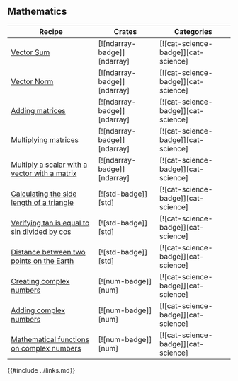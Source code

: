 ## Mathematics

| Recipe | Crates | Categories |
|--------|--------|------------|
| [Vector Sum][vector-sum] | [![ndarray-badge]][ndarray] | [![cat-science-badge]][cat-science] |
| [Vector Norm][vector-norm] | [![ndarray-badge]][ndarray] | [![cat-science-badge]][cat-science] |
| [Adding matrices][add-matrices] | [![ndarray-badge]][ndarray] | [![cat-science-badge]][cat-science] |
| [Multiplying matrices][multiply-matrices] | [![ndarray-badge]][ndarray] | [![cat-science-badge]][cat-science] |
| [Multiply a scalar with a vector with a matrix][multiply-scalar-vector-matrix] | [![ndarray-badge]][ndarray] | [![cat-science-badge]][cat-science] |
| [Calculating the side length of a triangle][side-length] | [![std-badge]][std] | [![cat-science-badge]][cat-science] |
| [Verifying tan is equal to sin divided by cos][tan-sin-cos] | [![std-badge]][std] | [![cat-science-badge]][cat-science] |
| [Distance between two points on the Earth][latitude-longitude] | [![std-badge]][std] | [![cat-science-badge]][cat-science] |
| [Creating complex numbers][create-complex] | [![num-badge]][num] | [![cat-science-badge]][cat-science] |
| [Adding complex numbers][add-complex] | [![num-badge]][num] | [![cat-science-badge]][cat-science] |
| [Mathematical functions on complex numbers][mathematical-functions] | [![num-badge]][num] | [![cat-science-badge]][cat-science] |

[vector-sum]: science/mathematics/linear_algebra.html#vector-sum
[vector-norm]: science/mathematics/linear_algebra.html#vector-norm
[add-matrices]: science/mathematics/linear_algebra.html#adding-matrices
[multiply-matrices]: science/mathematics/linear_algebra.html#multiplying-matrices
[multiply-scalar-vector-matrix]: science/mathematics/linear_algebra.html#multiply-a-scalar-with-a-vector-with-a-matrix
[side-length]: science/mathematics/trigonometry.html#calculating-the-side-length-of-a-triangle
[tan-sin-cos]: science/mathematics/trigonometry.html#verifying-tan-is-equal-to-sin-divided-by-cos
[latitude-longitude]: science/mathematics/trigonometry.html#distance-between-two-points-on-the-earth
[create-complex]: science/mathematics/complex_numbers.html#creating-complex-numbers
[add-complex]: science/mathematics/complex_numbers.html#adding-complex-numbers
[mathematical-functions]: science/mathematics/complex_numbers.html#mathematical-functions

{{#include ../links.md}}
